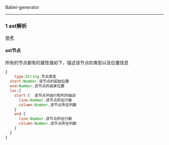 Babel-generator

----

### 1 ast解析

[参考](<https://astexplorer.net/>)

#### ast节点

所有的节点都有的属性值如下，描述该节点的类型以及位置信息

```javascript
{
	type:String,节点类型
  start:Number,该节点的起始位置
  end:Number,该节点的结束位置
  loc:{
    start:{  该节点开始行和列的描述
      line:Number,该节点所在行数
      column:Number,该节点所在列数
    }
    end:{
      line:Number,该节点所在行数
      column:Number,该节点所在列数
    }
  }
}
```

